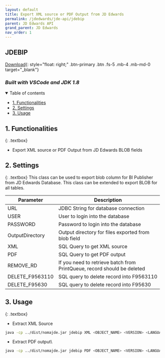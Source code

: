 ```yaml
---
layout: default
title: Export XML source or PDF Output from JD Edwards
permalink: /jdedwards/jde-api/jdebip
parent: JD Edwards API
grand_parent: JD Edwards
nav_order: 1
---
```


## JDEBIP <!-- omit in toc -->
[Download](https://github.com/fblettner/jde-nomajde){: style="float: right;" .btn-primary .btn .fs-5 .mb-4 .mb-md-0 target="_blank"}

### *Built with VSCode and JDK 1.8* <!-- omit in toc -->

<details open markdown="block">
  <summary>
    Table of contents
  </summary>

- [1. Functionalities](#1-functionalities)
- [2. Settings](#2-settings)
- [3. Usage](#3-usage)
</details>


## 1. Functionalities
{: .textbox}
- Export XML source or PDF Output from JD Edwards BLOB fields

## 2. Settings
{: .textbox}
This class can be used to export blob column for BI Publisher from JD Edwards Database. This class can be extended to export BLOB for all tables.

| Parameter     | Description                       |
| ---           | ---                               |
| URL   |   JDBC String for database connection |
| USER  | User to login into the database |
| PASSWORD | Password to login into the database |
| OutputDirectory | Output directory for files exported from blob field |
| XML   | SQL Query to get XML source |
| PDF   | SQL Query to get PDF output |
| REMOVE_RD | If you need to retrieve batch from PrintQueue, record should be deleted |
| DELETE_F9563110 | SQL query to delete record into F9563110 |
| DELETE_F95630 | SQL query to delete record into F95630 |

## 3. Usage
{: .textbox}
- Extract XML Source
```bash
java -cp ../dist/nomajde.jar jdebip XML <OBJECT_NAME> <VERSION> <LANGUAGE> <JOB_NUMBER>
```
- Extract PDF output\
```bash
java -cp ../dist/nomajde.jar jdebip PDF <OBJECT_NAME> <VERSION> <LANGUAGE> <JOB_NUMBER>
```
